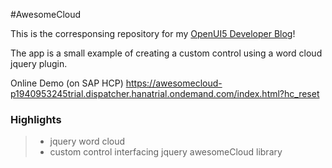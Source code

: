 #AwesomeCloud

This is the corresponsing repository for my [OpenUI5 Developer Blog](http://openui5.blogspot.com/2016/11/awesome-cloud.html)!

The app is a small example of creating a custom control using a word cloud jquery plugin.

Online Demo (on SAP HCP)
https://awesomecloud-p1940953245trial.dispatcher.hanatrial.ondemand.com/index.html?hc_reset

### Highlights

> - jquery word cloud
> - custom control interfacing jquery awesomeCloud library